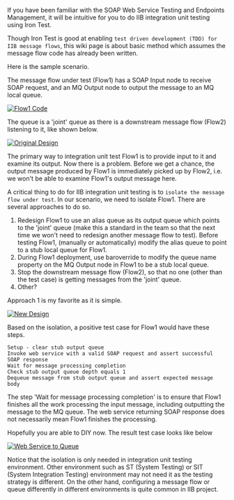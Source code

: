 If you have been familiar with the SOAP Web Service Testing and Endpoints Management, it will be intuitive for you to do IIB integration unit testing using Iron Test.

Though Iron Test is good at enabling `test driven development (TDD) for IIB message flows`, this wiki page is about basic method which assumes the message flow code has already been written.

Here is the sample scenario. 

The message flow under test (Flow1) has a SOAP Input node to receive SOAP request, and an MQ Output node to output the message to an MQ local queue. 

[![Flow1 Code](https://github.com/zheng-wang/irontest/blob/master/screenshots/iib/flow1-code-diagram.png)](https://github.com/zheng-wang/irontest/blob/master/screenshots/iib/flow1-code-diagram.png)

The queue is a 'joint' queue as there is a downstream message flow (Flow2) listening to it, like shown below.

[![Original Design](https://github.com/zheng-wang/irontest/blob/master/screenshots/iib/original-design.png)](https://github.com/zheng-wang/irontest/blob/master/screenshots/iib/original-design.png)

The primary way to integration unit test Flow1 is to provide input to it and examine its output. Now there is a problem. Before we get a chance, the output message produced by Flow1 is immediately picked up by Flow2, i.e. we won't be able to examine Flow1's output message here.

A critical thing to do for IIB integration unit testing is to `isolate the message flow under test`. In our scenario, we need to isolate Flow1. There are several approaches to do so.
1. Redesign Flow1 to use an alias queue as its output queue which points to the 'joint' queue (make this a standard in the team so that the next time we won't need to redesign another message flow to test). Before testing Flow1, (manually or automatically) modify the alias queue to point to a stub local queue for Flow1.
2. During Flow1 deployment, use baroverride to modify the queue name property on the MQ Output node in Flow1 to be a stub local queue.
3. Stop the downstream message flow (Flow2), so that no one (other than the test case) is getting messages from the 'joint' queue.
4. Other?

Approach 1 is my favorite as it is simple.

[![New Design](https://github.com/zheng-wang/irontest/blob/master/screenshots/iib/new-design.png)](https://github.com/zheng-wang/irontest/blob/master/screenshots/iib/new-design.png)
   
Based on the isolation, a positive test case for Flow1 would have these steps.

    Setup - clear stub output queue
    Invoke web service with a valid SOAP request and assert successful SOAP response
    Wait for message processing completion
    Check stub output queue depth equals 1
    Dequeue message from stub output queue and assert expected message body    

The step 'Wait for message processing completion' is to ensure that Flow1 finishes all the work processing the input message, including outputting the message to the MQ queue. The web service returning SOAP response does not necessarily mean Flow1 finishes the processing.

Hopefully you are able to DIY now. The result test case looks like below

[![Web Service to Queue](https://github.com/zheng-wang/irontest/blob/master/screenshots/iib/ws-to-queue.png)](https://github.com/zheng-wang/irontest/blob/master/screenshots/iib/ws-to-queue.png)

Notice that the isolation is only needed in integration unit testing environment. Other environment such as ST (System Testing) or SIT (System Integration Testing) environment may not need it as the testing strategy is different. On the other hand, configuring a message flow or queue differently in different environments is quite common in IIB project.